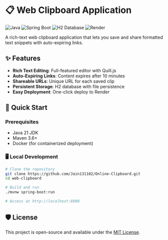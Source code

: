 # 📋 Web Clipboard Application

![Java](https://img.shields.io/badge/Java-21-blue)
![Spring Boot](https://img.shields.io/badge/Spring_Boot-3.1.5-brightgreen)
![H2 Database](https://img.shields.io/badge/H2-2.2.224-lightgrey)
![Render](https://img.shields.io/badge/Deployed_on-Render-5468ff)

A rich-text web clipboard application that lets you save and share formatted text snippets with auto-expiring links.

## ✨ Features

- **Rich Text Editing**: Full-featured editor with Quill.js
- **Auto-Expiring Links**: Content expires after 10 minutes
- **Shareable URLs**: Unique URL for each saved clip
- **Persistent Storage**: H2 database with file persistence
- **Easy Deployment**: One-click deploy to Render

## 🚀 Quick Start

### Prerequisites
- Java 21 JDK
- Maven 3.6+
- Docker (for containerized deployment)

### 🖥️ Local Development
```bash
# Clone the repository
git clone https://github.com/Jain131102/Online-Clipboard.git
cd web-clipboard

# Build and run
./mvnw spring-boot:run

# Access at http://localhost:8080
```

## 🛡 License

This project is open-source and available under the [MIT License](https://opensource.org/licenses/MIT).
 
